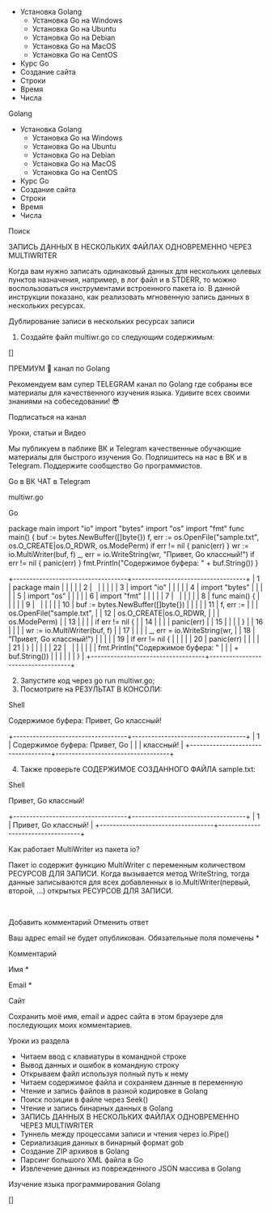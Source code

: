 -   Установка Golang
    -   Установка Go на Windows
    -   Установка Go на Ubuntu
    -   Установка Go на Debian
    -   Установка Go на MacOS
    -   Установка Go на CentOS
-   Курс Go
-   Создание сайта
-   Строки
-   Время
-   Числа

Golang

-   Установка Golang
    -   Установка Go на Windows
    -   Установка Go на Ubuntu
    -   Установка Go на Debian
    -   Установка Go на MacOS
    -   Установка Go на CentOS
-   Курс Go
-   Создание сайта
-   Строки
-   Время
-   Числа

Поиск



ЗАПИСЬ ДАННЫХ В НЕСКОЛЬКИХ ФАЙЛАХ ОДНОВРЕМЕННО ЧЕРЕЗ MULTIWRITER


Когда вам нужно записать одинаковый данных для нескольких целевых
пунктов назначения, например, в лог файл и в STDERR, то можно
воспользоваться инструментами встроенного пакета io. В данной инструкции
показано, как реализовать мгновенную запись данных в нескольких
ресурсах.


Дублирование записи в нескольких ресурсах записи

1. Создайте файл multiwr.go со следующим содержимым:

[]

ПРЕМИУМ 👑 канал по Golang

Рекомендуем вам супер TELEGRAM канал по Golang где собраны все материалы
для качественного изучения языка. Удивите всех своими знаниями на
собеседовании! 😎

Подписаться на канал

Уроки, статьи и Видео

Мы публикуем в паблике ВК и Telegram качественные обучающие материалы
для быстрого изучения Go. Подпишитесь на нас в ВК и в Telegram.
Поддержите сообщество Go программистов.

Go в ВК ЧАТ в Telegram

multiwr.go

Go

package main import "io" import "bytes" import "os" import "fmt" func
main() { buf := bytes.NewBuffer([]byte{}) f, err :=
os.OpenFile("sample.txt", os.O_CREATE|os.O_RDWR, os.ModePerm) if err !=
nil { panic(err) } wr := io.MultiWriter(buf, f) _, err =
io.WriteString(wr, "Привет, Go классный!") if err != nil { panic(err) }
fmt.Println("Содержимое буфера: " + buf.String()) }

+-----------------------------------+-----------------------------------+
| 1                                 | package main                      |
|                                   |                                   |
| 2                                 |                                   |
|                                   |                                   |
| 3                                 | import "io"                       |
|                                   |                                   |
| 4                                 | import "bytes"                    |
|                                   |                                   |
| 5                                 | import "os"                       |
|                                   |                                   |
| 6                                 | import "fmt"                      |
|                                   |                                   |
| 7                                 |                                   |
|                                   |                                   |
| 8                                 | func main() {                     |
|                                   |                                   |
| 9                                 |                                   |
|                                   |                                   |
| 10                                | buf := bytes.NewBuffer([]byte{})  |
|                                   |                                   |
| 11                                | f, err :=                         |
|                                   | os.OpenFile("sample.txt",         |
| 12                                | os.O_CREATE|os.O_RDWR,            |
|                                   | os.ModePerm)                      |
| 13                                |                                   |
|                                   | if err != nil {                   |
| 14                                |                                   |
|                                   | panic(err)                        |
| 15                                |                                   |
|                                   | }                                 |
| 16                                |                                   |
|                                   | wr := io.MultiWriter(buf, f)      |
| 17                                |                                   |
|                                   | _, err = io.WriteString(wr,       |
| 18                                | "Привет, Go классный!")           |
|                                   |                                   |
| 19                                | if err != nil {                   |
|                                   |                                   |
| 20                                | panic(err)                        |
|                                   |                                   |
| 21                                | }                                 |
|                                   |                                   |
| 22                                |                                   |
|                                   |                                   |
|                                   | fmt.Println("Содержимое буфера: " |
|                                   | + buf.String())                   |
|                                   |                                   |
|                                   | }                                 |
+-----------------------------------+-----------------------------------+

2. Запустите код через go run multiwr.go;
3. Посмотрите на РЕЗУЛЬТАТ В КОНСОЛИ:

Shell

Содержимое буфера: Привет, Go классный!

+-----------------------------------+-----------------------------------+
| 1                                 | Содержимое буфера: Привет, Go     |
|                                   | классный!                         |
+-----------------------------------+-----------------------------------+

4. Также проверьте СОДЕРЖИМОЕ СОЗДАННОГО ФАЙЛА sample.txt:

Shell

Привет, Go классный!

+-----------------------------------+-----------------------------------+
| 1                                 | Привет, Go классный!              |
+-----------------------------------+-----------------------------------+


Как работает MultiWriter из пакета io?

Пакет io содержит функцию MultiWriter с переменным количеством РЕСУРСОВ
ДЛЯ ЗАПИСИ. Когда вызывается метод WriteString, тогда данные
записываются для всех добавленных в io.MultiWriter(первый, второй, ...)
открытых РЕСУРСОВ ДЛЯ ЗАПИСИ.

 

Добавить комментарий Отменить ответ

Ваш адрес email не будет опубликован. Обязательные поля помечены *

Комментарий

Имя *

Email *

Сайт

Сохранить моё имя, email и адрес сайта в этом браузере для последующих
моих комментариев.

Уроки из раздела

-   Читаем ввод с клавиатуры в командной строке
-   Вывод данных и ошибок в командную строку
-   Открываем файл используя полный путь к нему
-   Читаем содержимое файла и сохраняем данные в переменную
-   Чтение и запись файлов в разной кодировке в Golang
-   Поиск позиции в файле через Seek()
-   Чтение и запись бинарных данных в Golang
-   ЗАПИСЬ ДАННЫХ В НЕСКОЛЬКИХ ФАЙЛАХ ОДНОВРЕМЕННО ЧЕРЕЗ MULTIWRITER
-   Туннель между процессами записи и чтения через io.Pipe()
-   Сериализация данных в бинарный формат gob
-   Создание ZIP архивов в Golang
-   Парсинг большого XML файла в Go
-   Извлечение данных из поврежденного JSON массива в Golang

Изучение языка программирования Golang

[]
